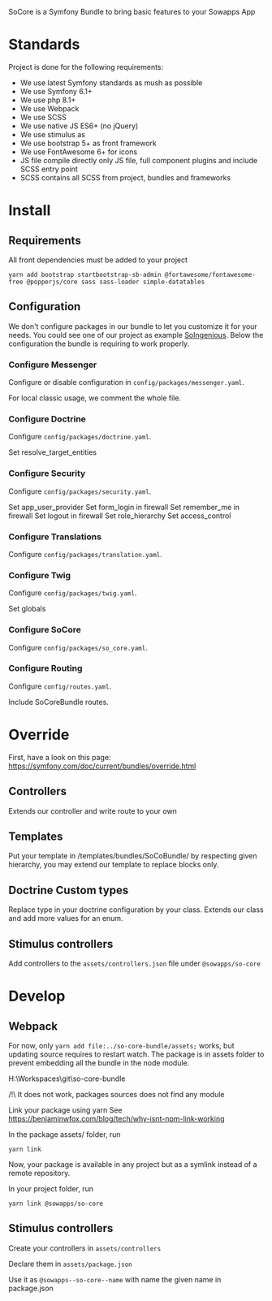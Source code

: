 SoCore is a Symfony Bundle to bring basic features to your Sowapps App

# Standards

Project is done for the following requirements:

- We use latest Symfony standards as mush as possible
- We use Symfony 6.1+
- We use php 8.1+
- We use Webpack
- We use SCSS
- We use native JS ES6+ (no jQuery)
- We use stimulus as
- We use bootstrap 5+ as front framework
- We use FontAwesome 6+ for icons
- JS file compile directly only JS file, full component plugins and include SCSS entry point
- SCSS contains all SCSS from project, bundles and frameworks

# Install

## Requirements

All front dependencies must be added to your project

```
yarn add bootstrap startbootstrap-sb-admin @fortawesome/fontawesome-free @popperjs/core sass sass-loader simple-datatables
```

## Configuration

We don't configure packages in our bundle to let you customize it for your needs.
You could see one of our project as example [SoIngenious](https://github.com/Sowapps/symfony-so-ingenious-demo/tree/main/config/packages).
Below the configuration the bundle is requiring to work properly.

### Configure Messenger

Configure or disable configuration in `config/packages/messenger.yaml`.

For local classic usage, we comment the whole file.

### Configure Doctrine

Configure `config/packages/doctrine.yaml`.

Set resolve_target_entities

### Configure Security

Configure `config/packages/security.yaml`.

Set app_user_provider
Set form_login in firewall
Set remember_me in firewall
Set logout in firewall
Set role_hierarchy
Set access_control

### Configure Translations

Configure `config/packages/translation.yaml`.

### Configure Twig

Configure `config/packages/twig.yaml`.

Set globals

### Configure SoCore

Configure `config/packages/so_core.yaml`.

### Configure Routing

Configure `config/routes.yaml`.

Include SoCoreBundle routes.

# Override

First, have a look on this page: https://symfony.com/doc/current/bundles/override.html

## Controllers

Extends our controller and write route to your own

## Templates

Put your template in /templates/bundles/SoCoBundle/ by respecting given hierarchy, you may extend our template to replace blocks only.

## Doctrine Custom types

Replace type in your doctrine configuration by your class. Extends our class and add more values for an enum.

## Stimulus controllers

Add controllers to the `assets/controllers.json` file under `@sowapps/so-core`

# Develop

## Webpack

For now, only `yarn add file:../so-core-bundle/assets;` works, but updating source requires to restart watch.
The package is in assets folder to prevent embedding all the bundle in the node module.

H:\Workspaces\git\so-core-bundle

/!\ It does not work, packages sources does not find any module

Link your package using yarn
See https://benjaminwfox.com/blog/tech/why-isnt-npm-link-working

In the package assets/ folder, run

`yarn link`

Now, your package is available in any project but as a symlink instead of a remote repository.

In your project folder, run

``yarn link @sowapps/so-core``

## Stimulus controllers

Create your controllers in `assets/controllers`

Declare them in `assets/package.json`

Use it as `@sowapps--so-core--name` with name the given name in package.json

